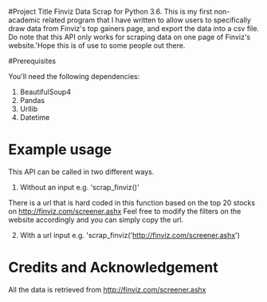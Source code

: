 #Project Title 
Finviz Data Scrap for Python 3.6. This is my first non-academic related program that I have written to allow users to specifically draw data from Finviz's top gainers page, and export the data into a csv file. Do note that this API only works for scraping data on one page of Finviz's website.'Hope this is of use to some people out there. 

#Prerequisites 

You'll need the following dependencies: 
1. BeautifulSoup4 
2. Pandas 
3. Urllib 
4. Datetime 

# Example usage 
This API can be called in two different ways. 

1. Without an input 
e.g. 'scrap_finviz()'

There is a url that is hard coded in this function based on the top 20 stocks on http://finviz.com/screener.ashx 
Feel free to modify the filters on the website accordingly and you can simply copy the url. 

2. With a url input 
e.g. 'scrap_finviz('http://finviz.com/screener.ashx') 

# Credits and Acknowledgement 
All the data is retrieved from http://finviz.com/screener.ashx 






